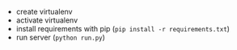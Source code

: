* create virtualenv
* activate virtualenv
* install requirements with pip (`pip install -r requirements.txt`)
* run server (`python run.py`)
